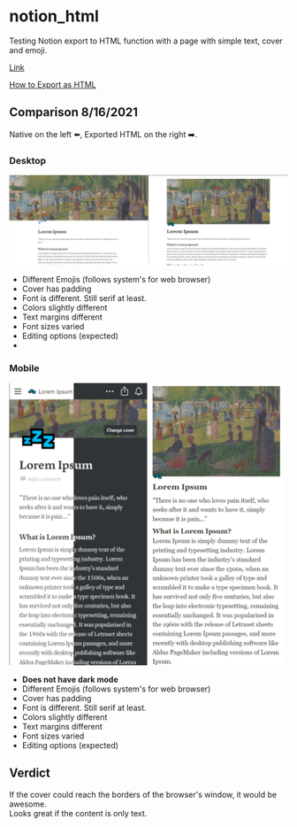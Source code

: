 # notion_html
Testing Notion export to HTML function with a page with simple text, cover and emoji.

[Link](https://futomakiyoin.github.io/notion_html/)

[How to Export as HTML](https://www.notion.so/Export-as-HTML-bf3fe9e6920e4b9883cbd8a76b6128b7)

## Comparison 8/16/2021 ##
Native on the left ⬅️,
Exported HTML on the right ➡️.

### Desktop ###
![](img/notion_compare.png)

- Different Emojis (follows system's for web browser)
- Cover has padding
- Font is different. Still serif at least.
- Colors slightly different
- Text margins different
- Font sizes varied
- Editing options (expected)
- 
### Mobile ###
<img src="img/notion_mobilebrowser_compare.png" width="500"/>

- **Does not have dark mode**
- Different Emojis (follows system's for web browser)
- Cover has padding
- Font is different. Still serif at least.
- Colors slightly different
- Text margins different
- Font sizes varied
- Editing options (expected)

## Verdict ##
If the cover could reach the borders of the browser's window, it would be awesome.\
Looks great if the content is only text.

